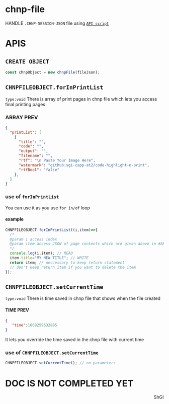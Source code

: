 # chnp-file
HANDLE `.CHNP-SESSION-JSON` file using [`API script`](https://github.com/SGI-CAPP-AT2/chnp-file/blob/main/lib/API.js) 
# APIS
## `CREATE OBJECT`
```js
const chnpObject = new chnpFile(fileJson);
```
## `CHNPFILEOBJECT.forInPrintList`
`type:void`
There is array of print pages in chnp file which lets you access final printing pages 
### ARRAY PREV
```json
{
  "printList": [
    {
      "title": "",
      "code": "",
      "output": "",
      "filename": "",
      "rtf": "\n Paste Your Image Here",
      "watermark": "github:sgi-capp-at2/code-highlight-n-print",
      "rtfBool": "false"
    },
  ]
}
```
### use of `forInPrintList`
You can use it as you use `for in/of` loop
#### example
```js
CHNPFILEOBJECT.forInPrintList((i,item)=>{
  /*
  @param i access index 
  @param item access JSON of page contents which are given above in #ARRAY-PREV
  */
  console.log(i,item); // READ
  item.title="MY NEW TITLE"; // WRITE
  return item; // neccessary to keep return statement 
  // don't keep return item if you want to delete the item
});
```
## `CHNPFILEOBJECT.setCurrentTime`
`type:void`
There is time saved in chnp file that shows when the file created
#### TIME PREV
```json
{
   "time":1669259632885
}
```
It lets you override the time saved in the chnp file with current time
### use of `CHNPFILEOBJECT.setCurrentTime`
```js
CHNPFILEOBJECT.setCurrentTime(); // no parameters
```
# DOC IS NOT COMPLETED YET
<p align="right">ShGI</p>
